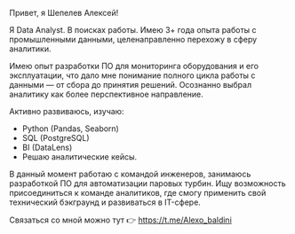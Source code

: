 Привет, я Шепелев Алексей!

Я Data Analyst. В поисках работы.
Имею 3+ года опыта работы с промышленными данными, целенаправленно перехожу в сферу аналитики.

Имею опыт разработки ПО для мониторинга оборудования и его эксплуатации, что дало мне понимание полного цикла работы с данными — от сбора до принятия решений.
Осознанно выбрал аналитику как более перспективное направление.

Активно развиваюсь, изучаю:
- Python (Pandas, Seaborn)
- SQL (PostgreSQL)
- BI (DataLens)
- Решаю аналитические кейсы.

В данный момент работаю с командой инженеров, занимаюсь разработкой ПО для автоматизации паровых турбин. 
Ищу возможность присоединиться к команде аналитиков, где смогу применить свой технический бэкграунд и развиваться в IT-сфере.

Связаться со мной можно тут 👉 https://t.me/Alexo_baldini
